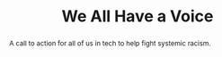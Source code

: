 ---
title: "We All Have a Voice"
speaker: Claudius Mbemba
event: CascadiaJS 2020
tags: ["society"]
abstract: "A call to action for all of us in tech to help fight systemic racism."
ytID: 44zef9X2V-8
layout: talk
---